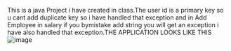 This is a java Project i have created in class.The user id is a primary key so u cant add duplicate key so i have handled that exception and in Add Employee in salary if you bymistake add string you will get an exception i have also handled that exception.THE APPLICATION LOOKS LIKE THIS
![image](https://github.com/chapkepratham007/Employee_Management_System_ClassProject/assets/76418585/5f86392f-1011-4e7b-876d-c7c398ec9b8c)
